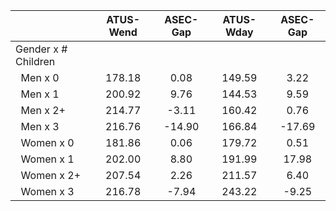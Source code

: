 
|                      |    ATUS-Wend |     ASEC-Gap |    ATUS-Wday |     ASEC-Gap |
| -------------------- | :----------: | :----------: | :----------: | :----------: |
| Gender x # Children  |              |              |              |              |
| &nbsp;&nbsp;Men x 0  |       178.18 |         0.08 |       149.59 |         3.22 |
| &nbsp;&nbsp;Men x 1  |       200.92 |         9.76 |       144.53 |         9.59 |
| &nbsp;&nbsp;Men x 2+ |       214.77 |        -3.11 |       160.42 |         0.76 |
| &nbsp;&nbsp;Men x 3  |       216.76 |       -14.90 |       166.84 |       -17.69 |
| &nbsp;&nbsp;Women x 0 |       181.86 |         0.06 |       179.72 |         0.51 |
| &nbsp;&nbsp;Women x 1 |       202.00 |         8.80 |       191.99 |        17.98 |
| &nbsp;&nbsp;Women x 2+ |       207.54 |         2.26 |       211.57 |         6.40 |
| &nbsp;&nbsp;Women x 3 |       216.78 |        -7.94 |       243.22 |        -9.25 |

